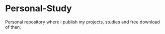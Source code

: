 # Personal-Study
Personal repository where i publish my projects, studies and free download of then;
